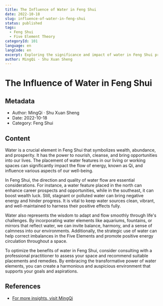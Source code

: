 ```yaml
---
title: The Influence of Water in Feng Shui
date: 2022-10-18
slug: influence-of-water-in-feng-shui
status: published
tags:
  - Feng Shui
  - Five Element Theory
categoryId: 101
language: en
langCode: en
excerpt: Exploring the significance and impact of water in Feng Shui practices.
author: MingQi · Shu Xuan Sheng
---
```


# The Influence of Water in Feng Shui

## Metadata
- Author: MingQi · Shu Xuan Sheng
- Date: 2022-10-18
- Category: Feng Shui

## Content
Water is a crucial element in Feng Shui that symbolizes wealth, abundance, and prosperity. It has the power to nourish, cleanse, and bring opportunities into our lives. The placement of water features in our living or working spaces can significantly impact the flow of energy, known as Qi, and influence various aspects of our well-being.

In Feng Shui, the direction and quality of water flow are essential considerations. For instance, a water feature placed in the north can enhance career prospects and opportunities, while in the southeast, it can boost wealth luck. Still, stagnant or polluted water can bring negative energy and hinder progress. It is vital to keep water sources clean, vibrant, and well-maintained to harness their positive effects fully.

Water also represents the wisdom to adapt and flow smoothly through life's challenges. By incorporating water elements like aquariums, fountains, or mirrors that reflect water, we can invite balance, harmony, and a sense of calmness into our environments. Additionally, the strategic use of water can help correct imbalances in the Five Elements and promote positive energy circulation throughout a space.

To optimize the benefits of water in Feng Shui, consider consulting with a professional practitioner to assess your space and recommend suitable placements and remedies. By embracing the transformative power of water elements, you can create a harmonious and auspicious environment that supports your goals and aspirations.

## References
- [For more insights, visit MingQi](https://www.mingqi.me)